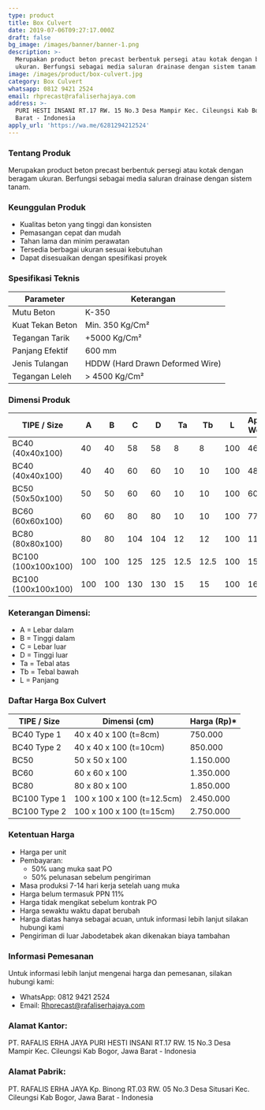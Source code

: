 ```yaml
---
type: product
title: Box Culvert
date: 2019-07-06T09:27:17.000Z
draft: false
bg_image: /images/banner/banner-1.png
description: >-
  Merupakan product beton precast berbentuk persegi atau kotak dengan beragam
  ukuran. Berfungsi sebagai media saluran drainase dengan sistem tanam.
image: /images/product/box-culvert.jpg
category: Box Culvert
whatsapp: 0812 9421 2524
email: rhprecast@rafaliserhajaya.com
address: >-
  PURI HESTI INSANI RT.17 RW. 15 No.3 Desa Mampir Kec. Cileungsi Kab Bogor, Jawa
  Barat - Indonesia
apply_url: 'https://wa.me/6281294212524'
---
```


### Tentang Produk

Merupakan product beton precast berbentuk persegi atau kotak dengan beragam ukuran. Berfungsi sebagai media saluran drainase dengan sistem tanam.

### Keunggulan Produk

* Kualitas beton yang tinggi dan konsisten
* Pemasangan cepat dan mudah
* Tahan lama dan minim perawatan
* Tersedia berbagai ukuran sesuai kebutuhan
* Dapat disesuaikan dengan spesifikasi proyek

### Spesifikasi Teknis

| Parameter        | Keterangan                      |
| ---------------- | ------------------------------- |
| Mutu Beton       | K-350                           |
| Kuat Tekan Beton | Min. 350 Kg/Cm²                 |
| Tegangan Tarik   | +5000 Kg/Cm²                    |
| Panjang Efektif  | 600 mm                          |
| Jenis Tulangan   | HDDW (Hard Drawn Deformed Wire) |
| Tegangan Leleh   | > 4500 Kg/Cm²                   |

### Dimensi Produk

| TIPE / Size         | A   | B   | C   | D   | Ta   | Tb   | L   | Approx Weight |
| ------------------- | --- | --- | --- | --- | ---- | ---- | --- | ------------- |
| BC40 (40x40x100)    | 40  | 40  | 58  | 58  | 8    | 8    | 100 | 465           |
| BC40 (40x40x100)    | 40  | 40  | 60  | 60  | 10   | 10   | 100 | 485           |
| BC50 (50x50x100)    | 50  | 50  | 60  | 60  | 10   | 10   | 100 | 605           |
| BC60 (60x60x100)    | 60  | 60  | 80  | 80  | 10   | 10   | 100 | 770           |
| BC80 (80x80x100)    | 80  | 80  | 104 | 104 | 12   | 12   | 100 | 1125          |
| BC100 (100x100x100) | 100 | 100 | 125 | 125 | 12.5 | 12.5 | 100 | 1500          |
| BC100 (100x100x100) | 100 | 100 | 130 | 130 | 15   | 15   | 100 | 1650          |

### Keterangan Dimensi:

* A = Lebar dalam
* B = Tinggi dalam
* C = Lebar luar
* D = Tinggi luar
* Ta = Tebal atas
* Tb = Tebal bawah
* L = Panjang

### Daftar Harga Box Culvert

| TIPE / Size  | Dimensi (cm)               | Harga (Rp)\* |
| ------------ | -------------------------- | ------------ |
| BC40 Type 1  | 40 x 40 x 100 (t=8cm)      | 750.000      |
| BC40 Type 2  | 40 x 40 x 100 (t=10cm)     | 850.000      |
| BC50         | 50 x 50 x 100              | 1.150.000    |
| BC60         | 60 x 60 x 100              | 1.350.000    |
| BC80         | 80 x 80 x 100              | 1.850.000    |
| BC100 Type 1 | 100 x 100 x 100 (t=12.5cm) | 2.450.000    |
| BC100 Type 2 | 100 x 100 x 100 (t=15cm)   | 2.750.000    |

### Ketentuan Harga

* Harga per unit
* Pembayaran:
  * 50% uang muka saat PO
  * 50% pelunasan sebelum pengiriman
* Masa produksi 7-14 hari kerja setelah uang muka
* Harga belum termasuk PPN 11%
* Harga tidak mengikat sebelum kontrak PO
* Harga sewaktu waktu dapat berubah
* Harga diatas hanya sebagai acuan, untuk informasi lebih lanjut silakan hubungi kami
* Pengiriman di luar Jabodetabek akan dikenakan biaya tambahan

### Informasi Pemesanan

Untuk informasi lebih lanjut mengenai harga dan pemesanan, silakan hubungi kami:

* WhatsApp: 0812 9421 2524
* Email: [Rhprecast@rafaliserhajaya.com](mailto:Rhprecast@rafaliserhajaya.com)

### Alamat Kantor:

PT. RAFALIS ERHA JAYA
PURI HESTI INSANI
RT.17 RW. 15 No.3 Desa Mampir Kec. Cileungsi
Kab Bogor, Jawa Barat - Indonesia

### Alamat Pabrik:

PT. RAFALIS ERHA JAYA
Kp. Binong
RT.03 RW. 05 No.3 Desa Situsari Kec. Cileungsi
Kab Bogor, Jawa Barat - Indonesia
